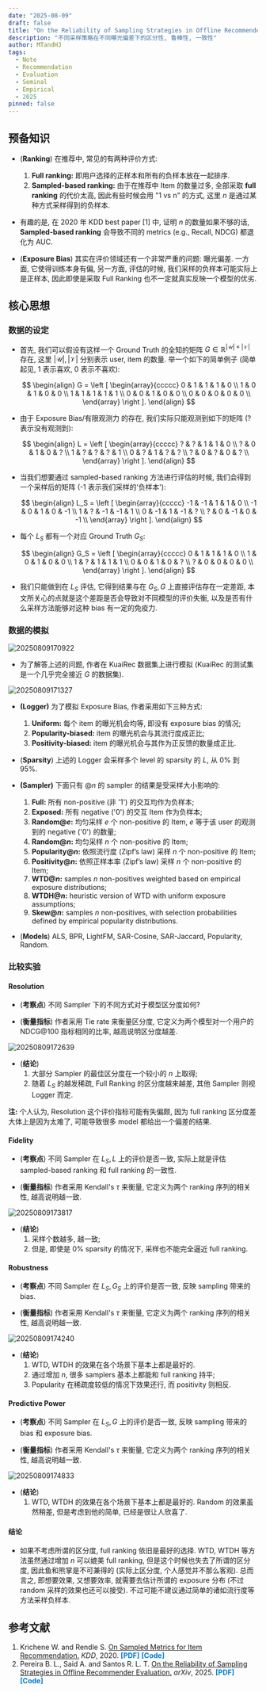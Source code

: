 ```yaml
---
date: "2025-08-09"
draft: false
title: "On the Reliability of Sampling Strategies in Offline Recommender Evaluation"
description: "不同采样策略在不同曝光偏差下的区分性, 鲁棒性, 一致性"
author: MTandHJ
tags:
  - Note
  - Recommendation
  - Evaluation
  - Seminal
  - Empirical
  - 2025
pinned: false
---
```



## 预备知识

- (**Ranking**) 在推荐中, 常见的有两种评价方式:
    1. **Full ranking:** 即用户选择的正样本和所有的负样本放在一起排序.
    2. **Sampled-based ranking:** 由于在推荐中 Item 的数量过多, 全部采取 **full ranking** 的代价太高, 因此有些时候会用 "1 vs n" 的方式, 这里 $n$ 是通过某种方式采样得到的负样本.

- 有趣的是, 在 2020 年 KDD best paper [1] 中, 证明 $n$ 的数量如果不够的话, **Sampled-based ranking** 会导致不同的 metrics (e.g., Recall, NDCG) 都退化为 AUC.

- (**Exposure Bias**) 其实在评价领域还有一个非常严重的问题: 曝光偏差. 一方面, 它使得训练本身有偏, 另一方面, 评估的时候, 我们采样的负样本可能实际上是正样本, 因此即使是采取 Full Ranking 也不一定就真实反映一个模型的优劣.

## 核心思想

### 数据的设定

- 首先, 我们可以假设有这样一个 Ground Truth 的全知的矩阵 $G \in \mathbb{R}^{|\mathcal{U}| \times |\mathcal{V}|}$ 存在, 这里 $|\mathcal{U}|, |\mathcal{V}|$ 分别表示 user, item 的数量. 举一个如下的简单例子 (简单起见, 1 表示喜欢, 0 表示不喜欢):

    $$
    \begin{align}
    G = 
    \left [
        \begin{array}{ccccc}
        0 & 1 & 1 & 1 & 0 \\
        1 & 0 & 1 & 0 & 0 \\
        1 & 1 & 1 & 1 & 1 \\
        0 & 0 & 1 & 0 & 0 \\
        0 & 0 & 0 & 0 & 0 \\
        \end{array}
    \right ].
    \end{align}
    $$

- 由于 Exposure Bias/有限观测力 的存在, 我们实际只能观测到如下的矩阵 (? 表示没有观测到):

    $$
    \begin{align}
    L = 
    \left [
        \begin{array}{ccccc}
        ? & ? & 1 & 1 & 0 \\
        ? & 0 & 1 & 0 & ? \\
        1 & ? & ? & ? & 1 \\
        0 & ? & 1 & ? & ? \\
        ? & 0 & ? & 0 & ? \\
        \end{array}
    \right ].
    \end{align}
    $$

- 当我们想要通过 sampled-based ranking 方法进行评估的时候, 我们会得到一个采样后的矩阵 (-1 表示我们采样的'负样本'):

    $$
    \begin{align}
    L_S = 
    \left [
        \begin{array}{ccccc}
        -1 & -1 & 1 & 1 & 0 \\
        -1 & 0 & 1 & 0 & -1 \\
        1 & ? & -1 & -1 & 1 \\
        0 & -1 & 1 & -1 & ? \\
        ? & 0 & -1 & 0 & -1 \\
        \end{array}
    \right ].
    \end{align}
    $$

- 每个 $L_S$ 都有一个对应 Ground Truth $G_S$:

    $$
    \begin{align}
    G_S = 
    \left [
        \begin{array}{ccccc}
        0 & 1 & 1 & 1 & 0 \\
        1 & 0 & 1 & 0 & 0 \\
        1 & ? & 1 & 1 & 1 \\
        0 & 0 & 1 & 0 & ? \\
        ? & 0 & 0 & 0 & 0 \\
        \end{array}
    \right ].
    \end{align}
    $$

- 我们只能做到在 $L_S$ 评估, 它得到结果与在 $G_S, G$ 上直接评估存在一定差距, 本文所关心的点就是这个差距是否会导致对不同模型的评价失衡, 以及是否有什么采样方法能够对这种 bias 有一定的免疫力.

### 数据的模拟

![20250809170922](https://raw.githubusercontent.com/MTandHJ/blog_source/master/images/20250809170922.png)

- 为了解答上述的问题, 作者在 KuaiRec 数据集上进行模拟 (KuaiRec 的测试集是一个几乎完全接近 $G$ 的数据集).

![20250809171327](https://raw.githubusercontent.com/MTandHJ/blog_source/master/images/20250809171327.png)

- **(Logger)** 为了模拟 Exposure Bias, 作者采用如下三种方式:
    1. **Uniform:** 每个 item 的曝光机会均等, 即没有 exposure bias 的情况;
    2. **Popularity-biased:** item 的曝光机会与其流行度成正比;
    3. **Positivity-biased:** item 的曝光机会与其作为正反馈的数量成正比.

- (**Sparsity**) 上述的 Logger 会采样多个 level 的 sparsity 的 $L$, 从 0% 到 95%.


- **(Sampler)** 下面只有 @$n$ 的 sampler 的结果是受采样大小影响的:
    1. **Full:** 所有 non-positive (非 '1') 的交互均作为负样本;
    2. **Exposed:** 所有 negative ('0') 的交互 Item 作为负样本;
    3. **Random@$e$:** 均匀采样 $e$ 个 non-positive 的 Item, $e$ 等于该 user 的观测到的 negative ('0') 的数量;
    4. **Random@$n$:** 均匀采样 $n$ 个 non-positive 的 Item;
    5. **Popularity@$n$:** 依照流行度 (Zipf’s law) 采样 $n$ 个 non-positive 的 Item;
    6. **Positivity@$n$:** 依照正样本率 (Zipf’s law) 采样 $n$ 个 non-positive 的 Item;
    7. **WTD@$n$:** samples $n$ non-positives weighted based on empirical exposure distributions;
    8. **WTDH@$n$:** heuristic version of WTD with uniform exposure assumptions;
    9. **Skew@$n$:** samples $n$ non-positives, with selection probabilities defined by empirical popularity distributions.

- (**Models**) ALS, BPR, LightFM, SAR-Cosine, SAR-Jaccard, Popularity, Random.

### 比较实验

#### Resolution

- (**考察点**) 不同 Sampler 下的不同方式对于模型区分度如何?

- (**衡量指标**) 作者采用 Tie rate 来衡量区分度, 它定义为两个模型对一个用户的 NDCG@100 指标相同的比率, 越高说明区分度越差.

![20250809172639](https://raw.githubusercontent.com/MTandHJ/blog_source/master/images/20250809172639.png)

- (**结论**)
    1. 大部分 Sampler 的最佳区分度在一个较小的 $n$ 上取得;
    2. 随着 $L_S$ 的越发稀疏, Full Ranking 的区分度越来越差, 其他 Sampler 则视 Logger 而定.

**注:** 个人认为, Resolution 这个评价指标可能有失偏颇, 因为 full ranking 区分度差大体上是因为太难了, 可能导致很多 model 都给出一个偏差的结果.

#### Fidelity

- (**考察点**) 不同 Sampler 在 $L_S, L$ 上的评价是否一致, 实际上就是评估 sampled-based ranking 和 full ranking 的一致性.

- (**衡量指标**) 作者采用 Kendall's $\tau$ 来衡量, 它定义为两个 ranking 序列的相关性, 越高说明越一致.

![20250809173817](https://raw.githubusercontent.com/MTandHJ/blog_source/master/images/20250809173817.png)

- (**结论**)
    1. 采样个数越多, 越一致;    
    2. 但是, 即使是 0% sparsity 的情况下, 采样也不能完全逼近 full ranking.

#### Robustness

- (**考察点**) 不同 Sampler 在 $L_S, G_S$ 上的评价是否一致, 反映 sampling 带来的 bias.

- (**衡量指标**) 作者采用 Kendall's $\tau$ 来衡量, 它定义为两个 ranking 序列的相关性, 越高说明越一致.

![20250809174240](https://raw.githubusercontent.com/MTandHJ/blog_source/master/images/20250809174240.png)

- (**结论**)
    1. WTD, WTDH 的效果在各个场景下基本上都是最好的.
    2. 通过增加 $n$, 很多 samplers 基本上都能和 full ranking 持平;
    3. Popularity 在稀疏度较低的情况下效果还行, 而 positivity 则相反.

#### Predictive Power

- (**考察点**) 不同 Sampler 在 $L_S, G$ 上的评价是否一致, 反映 sampling 带来的 bias 和 exposure bias.

- (**衡量指标**) 作者采用 Kendall's $\tau$ 来衡量, 它定义为两个 ranking 序列的相关性, 越高说明越一致.

![20250809174833](https://raw.githubusercontent.com/MTandHJ/blog_source/master/images/20250809174833.png)

- (**结论**)
    1. WTD, WTDH 的效果在各个场景下基本上都是最好的. Random 的效果虽然稍差, 但是考虑到他的简单, 已经是很让人欣喜了.


#### 结论

- 如果不考虑所谓的区分度, full ranking 依旧是最好的选择. WTD, WTDH 等方法虽然通过增加 $n$ 可以媲美 full ranking, 但是这个时候也失去了所谓的区分度, 因此鱼和熊掌是不可兼得的 (实际上区分度, 个人感觉并不那么客观). 总而言之, 即想要效果, 又想要效率, 就需要去估计所谓的 exposure 分布 (不过 random 采样的效果也还可以接受). 不过可能不建议通过简单的诸如流行度等方法采样负样本.



## 参考文献

<ol class="reference">

  <li>
    Krichene W. and Rendle S.
    <u>On Sampled Metrics for Item Recommendation.</u>
    <i>KDD</i>, 2020.
    <a href="https://dlnext.acm.org/doi/abs/10.1145/3394486.3403226" style="color: #007acc; font-weight: bold; text-decoration: none;">[PDF]</a>
    <a href="" style="color: #007acc; font-weight: bold; text-decoration: none;">[Code]</a>
  </li>

  <li>
    Pereira B. L., Said A. and Santos R. L. T.
    <u>On the Reliability of Sampling Strategies in Offline Recommender Evaluation.</u>
    <i>arXiv</i>, 2025.
    <a href="http://arxiv.org/abs/2508.05398" style="color: #007acc; font-weight: bold; text-decoration: none;">[PDF]</a>
    <a href="" style="color: #007acc; font-weight: bold; text-decoration: none;">[Code]</a>
  </li>

  <!-- 添加更多文献条目 -->
</ol>